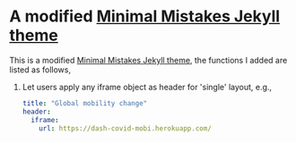 # A modified [Minimal Mistakes Jekyll theme](https://mmistakes.github.io/minimal-mistakes/)

This is a modified [Minimal Mistakes Jekyll theme](https://mmistakes.github.io/minimal-mistakes/), the functions I added are listed as follows,

1. Let users apply any iframe object as header for 'single' layout, e.g., 
	```yaml
	title: "Global mobility change"
	header:
	  iframe:
		url: https://dash-covid-mobi.herokuapp.com/
	```